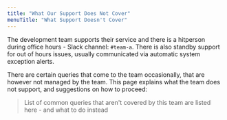 ```yaml
---
title: "What Our Support Does Not Cover"
menuTitle: "What Support Doesn't Cover"
---
```


The development team supports their service and there is a hitperson during office hours - Slack channel: `#team-a`. There is also standby support for out of hours issues, usually communicated via automatic system exception alerts.

There are certain queries that come to the team occasionally, that are however not managed by the team. This page explains what the team does not support, and suggestions on how to proceed:  

> List of common queries that aren't covered by this team are listed here - and what to do instead
